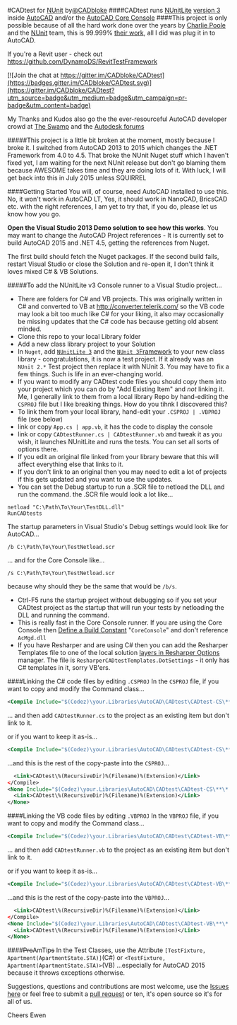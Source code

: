 #CADtest for [NUnit](http://www.nunit.org/)  by[@CADbloke](http://CADbloke.com)
####CADtest runs [NUnitLite](http://www.nunit.org/index.php?p=nunitlite&r=3.0) [version 3](https://www.nuget.org/packages/NUnitLite) inside [AutoCAD](http://www.autodesk.com/products/autocad/overview) and/or the [AutoCAD Core Console](http://through-the-interface.typepad.com/through_the_interface/2012/02/the-autocad-2013-core-console.html)
####This project is only possible because of all the hard work done over the years by [Charlie Poole](http://www.charliepoole.org/) and the [NUnit](http://www.nunit.org/) team, this is 99.999% [their work](https://github.com/nunit), all I did was plug it in to AutoCAD.

If you're a Revit user - check out https://github.com/DynamoDS/RevitTestFramework

[![Join the chat at https://gitter.im/CADbloke/CADtest](https://badges.gitter.im/CADbloke/CADtest.svg)](https://gitter.im/CADbloke/CADtest?utm_source=badge&utm_medium=badge&utm_campaign=pr-badge&utm_content=badge)

My Thanks and Kudos also go the the ever-resourceful AutoCAD developer crowd at [The Swamp](http://www.theswamp.org/index.php) and the [Autodesk forums](http://forums.autodesk.com/t5/net/bd-p/152)

#####This project is a little bit broken at the moment, mostly because I broke it. I switched from AutoCAD 2013 to 2015 which changes the .NET Framework from 4.0 to 4.5. That broke the NUnit Nuget stuff which I haven't fixed yet, I am waiting for the next NUnit release but don't go blaming them because AWESOME takes time and they are doing lots of it. With luck, I will get back into this in July 2015 unless SQUIRREL

####Getting Started
You will, of course, need AutoCAD installed to use this. No, it won't work in AutoCAD LT,
Yes, it should work in NanoCAD, BricsCAD etc. with the right references, I am yet to try that, if you do, please let us know how you go.

**Open the Visual Studio 2013 Demo solution to see how this works**.
You may want to change the AutoCAD Project references - It is currently set to build AutoCAD 2015 and .NET 4.5, getting the references from Nuget.

The first build should fetch the Nuget packages. If the second build fails, restart Visual Studio or close the Solution and re-open it, I don't think it loves mixed C# & VB Solutions.

#####To add the NUnitLite v3 Console runner to a Visual Studio project...
 - There are folders for C# and VB projects. This was originally written in C# and converted to VB at http://converter.telerik.com/ so the VB code may look a bit too much like C# for your liking, it also may occasionally be missing updates that the C# code has because getting old absent minded.
 - Clone this repo to your local Library folder
 - Add a new class library project to your Solution
 -  In `Nuget`, add [`NUnitLite 3`](https://www.nuget.org/packages/NUnitLite) and the [`NUnit 3`Framework](https://www.nuget.org/packages/NUnit) to your new class library - congratulations, it is now a test project. If it already was an `NUnit 2.*` Test project then replace it with NUnit 3. You may have to fix a few things. Such is life in an ever-changing world.
 - If you want to modify any CADtest code files you should copy them into your project which you can do by "Add Existing Item" and *not* linking it. Me, I generally link to them from a local library Repo by hand-editing the `CSPROJ` file but I like breaking things. How do you tihnk I discovered this?
 -  To link them from your local library, hand-edit your `.CSPROJ | .VBPROJ` file (see below) 
 -  link or copy `App.cs | app.vb`, it has the code to display the console
 - link or copy `CADtestRunner.cs | CADtestRunner.vb` and tweak it as you wish, it launches NUnitLite and runs the tests. You can set all sorts of options there. 
 - If you edit an original file linked from your library beware that this will affect everything else that links to it.
 -  If you don't link to an original then you may need to edit a lot of projects if this gets updated and you want to use the updates.
 -  You can set the Debug startup to run a .SCR file to netload the DLL and run the command. the .SCR file would look a lot like...
```
netload "C:\Path\To\Your\TestDLL.dll"
RunCADtests
```
The startup parameters in Visual Studio's Debug settings would look like for AutoCAD...
```
/b C:\Path\To\Your\TestNetload.scr
```
... and for the Core Console like...
```
/s C:\Path\To\Your\TestNetload.scr
```
 because why should they be the same that would be `/b/s`.
 
 -  Ctrl-F5 runs the startup project without debugging so if you set your CADtest project as the startup that will run your tests by netloading the DLL and running the command.
 - This is really fast in the Core Console runner. If you are using the Core Console then [Define a Build Constant](https://www.google.com.au/search?q=C%23+Define+a+Build+Constant) "`CoreConsole`" and don't reference `AcMgd.dll`
 - If you have Resharper and are using C# then you can add the Resharper Templates file to one of the local solution [layers in Resharper Options](https://www.jetbrains.com/resharper/help/Sharing_Configuration_Options.html) manager. The file is `ResharperCADtestTemplates.DotSettings` - it only has C# templates in it, sorry VB'ers.

####Linking the C# code files by editing `.CSPROJ`
In the `CSPROJ` file, if you want to copy and modify the Command class...

```xml
<Compile Include="$(Codez)\your.Libraries\AutoCAD\CADtest\CADtest-CS\**\*.cs" Exclude = "\CADtestRunner.cs>
```
... and then add `CADtestRunner.cs` to the project as an existing item but don't link to it.

or if you want to keep it as-is...

```xml
<Compile Include="$(Codez)\your.Libraries\AutoCAD\CADtest\CADtest-CS\**\*.cs">
```

...and this is the rest of the copy-paste into the `CSPROJ`...
```xml
  <Link>CADtest\%(RecursiveDir)%(Filename)%(Extension)</Link>
</Compile>
<None Include="$(Codez)\your.Libraries\AutoCAD\CADtest\CADtest-CS\**\*.txt">
  <Link>CADtest\%(RecursiveDir)%(Filename)%(Extension)</Link>
</None>
```

####Linking the VB code files by editing `.VBPROJ`
In the `VBPROJ` file, if you want to copy and modify the Command class...

```xml
<Compile Include="$(Codez)\your.Libraries\AutoCAD\CADtest\CADtest-VB\**\*.vb" Exclude = "\CADtestRunner.vb>
```
... and then add `CADtestRunner.vb` to the project as an existing item but don't link to it.

or  if you want to keep it as-is...

```xml
<Compile Include="$(Codez)\your.Libraries\AutoCAD\CADtest\CADtest-VB\**\*.vb">
```

...and this is the rest of the copy-paste into the `VBPROJ`...
```xml
  <Link>CADtest\%(RecursiveDir)%(Filename)%(Extension)</Link>
</Compile>
<None Include="$(Codez)\your.Libraries\AutoCAD\CADtest\CADtest-VB\**\*.txt">
  <Link>CADtest\%(RecursiveDir)%(Filename)%(Extension)</Link>
</None>
```
####~~Pro~~AmTip~~s~~
In the Test Classes, use the Attribute `[TestFixture, Apartment(ApartmentState.STA)]`(C#) or `<TestFixture, Apartment(ApartmentState.STA)>`(VB) ...especially for AutoCAD 2015 because it throws exceptions otherwise. 

Suggestions, questions and contributions are most welcome, use the [Issues here](https://github.com/CADbloke/CADtest/issues) or feel free to submit a [pull request](https://help.github.com/articles/using-pull-requests/) or ten, it's open source so it's for all of us.

Cheers
Ewen

